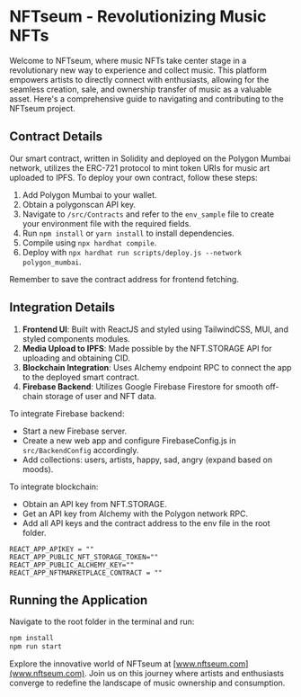 # NFTseum - Revolutionizing Music NFTs

Welcome to NFTseum, where music NFTs take center stage in a revolutionary new way to experience and collect music. This platform empowers artists to directly connect with enthusiasts, allowing for the seamless creation, sale, and ownership transfer of music as a valuable asset. Here's a comprehensive guide to navigating and contributing to the NFTseum project.

## Contract Details

Our smart contract, written in Solidity and deployed on the Polygon Mumbai network, utilizes the ERC-721 protocol to mint token URIs for music art uploaded to IPFS. To deploy your own contract, follow these steps:

1. Add Polygon Mumbai to your wallet.
2. Obtain a polygonscan API key.
3. Navigate to `/src/Contracts` and refer to the `env_sample` file to create your environment file with the required fields.
4. Run `npm install` or `yarn install` to install dependencies.
5. Compile using `npx hardhat compile`.
6. Deploy with `npx hardhat run scripts/deploy.js --network polygon_mumbai`.

Remember to save the contract address for frontend fetching.

## Integration Details

1. **Frontend UI**: Built with ReactJS and styled using TailwindCSS, MUI, and styled components modules.
2. **Media Upload to IPFS**: Made possible by the NFT.STORAGE API for uploading and obtaining CID.
3. **Blockchain Integration**: Uses Alchemy endpoint RPC to connect the app to the deployed smart contract.
4. **Firebase Backend**: Utilizes Google Firebase Firestore for smooth off-chain storage of user and NFT data.

To integrate Firebase backend:

- Start a new Firebase server.
- Create a new web app and configure FirebaseConfig.js in `src/BackendConfig` accordingly.
- Add collections: users, artists, happy, sad, angry (expand based on moods).

To integrate blockchain:

- Obtain an API key from NFT.STORAGE.
- Get an API key from Alchemy with the Polygon network RPC.
- Add all API keys and the contract address to the env file in the root folder.

```
REACT_APP_APIKEY = ""
REACT_APP_PUBLIC_NFT_STORAGE_TOKEN=""
REACT_APP_PUBLIC_ALCHEMY_KEY=""
REACT_APP_NFTMARKETPLACE_CONTRACT = ""
```

## Running the Application

Navigate to the root folder in the terminal and run:

```bash
npm install
npm run start
```

Explore the innovative world of NFTseum at [www.nftseum.com](www.nftseum.com). Join us on this journey where artists and enthusiasts converge to redefine the landscape of music ownership and consumption.